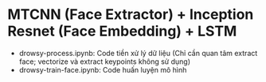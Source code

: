 # MTCNN (Face Extractor) + Inception Resnet (Face Embedding) + LSTM
- drowsy-process.ipynb: Code tiền xử lý dữ liệu (Chỉ cần quan tâm extract face; vectorize và extract keypoints không sử dụng)
- drowsy-train-face.ipynb: Code huấn luyện mô hình